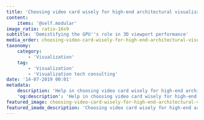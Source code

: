 ```yaml
---
title: 'Choosing video card wisely for high-end architectural visualization work'
content:
    items: '@self.modular'
image_ratio: ratio-16x9
subtitle: 'Demistifying the GPU''s role in 3D viewport performance'
media_order: choosing-video-card-wisely-for-high-end-architectural-visualization-work.jpg
taxonomy:
    category:
        - 'Visualization'
    tag:
        - 'Visualization'
        - 'Visualization tech consulting'
date: '14-07-2019 00:01'
metadata:
    description: 'Help in choosing video card wisely for high-end architectural visualisation work, and demistifying the GPU''s role in 3D viewport performance.'
    'og:description': 'Help in choosing video card wisely for high-end architectural visualisation work, and demistifying the GPU''s role in 3D viewport performance.'
featured_image: choosing-video-card-wisely-for-high-end-architectural-visualization-work.jpg
featured_imade_description: 'Choosing video card wisely for high-end architectural visuazlization work'
---
```

